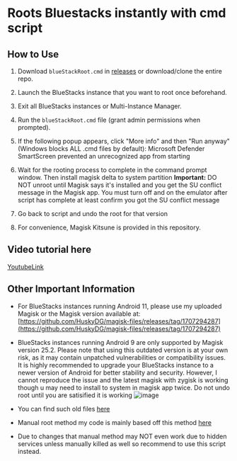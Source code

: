 # Roots Bluestacks instantly with cmd script


## How to Use

1. Download `blueStackRoot.cmd` in [releases](https://github.com/Jordan231111/BluestacksRoot/releases) or download/clone the entire repo.

2. Launch the BlueStacks instance that you want to root once beforehand.

3. Exit all BlueStacks instances or Multi-Instance Manager.

4. Run the `blueStackRoot.cmd` file (grant admin permissions when prompted).

5. If the following popup appears, click "More info" and then "Run anyway" (Windows blocks ALL .cmd files by default):
Microsoft Defender SmartScreen prevented an unrecognized app from starting

6. Wait for the rooting process to complete in the command prompt window. Then install magisk delta to system partition
**Important:** DO NOT unroot until Magisk says it's installed and you get the SU conflict message in the Magisk app.
You must turn off and on the emulator after script has complete at least confirm you got the SU conflict message

7. Go back to script and undo the root for that version

8. For convenience, Magisk Kitsune is provided in this repository.

## Video tutorial here
[YoutubeLink](https://www.youtube.com/watch?v=cKIUSwz2Lx0)

## Other Important Information
- For BlueStacks instances running Android 11, please use my uploaded Magisk or the Magisk version available at: [https://github.com/HuskyDG/magisk-files/releases/tag/1707294287](https://github.com/HuskyDG/magisk-files/releases/tag/1707294287)

- BlueStacks instances running Android 9 are only supported by Magisk version 25.2. Please note that using this outdated version is at your own risk, as it may contain unpatched vulnerabilities or compatibility issues. It is highly recommended to upgrade your BlueStacks instance to a newer version of Android for better stability and security.
However, I cannot reproduce the issue and the latest magisk with zygisk is working though u may need to install to system in magisk app twice. Do not undo root until you are satisified it is working
![image](https://github.com/Jordan231111/BluestacksRoot/assets/79342877/7d8da465-2d0c-492d-920b-78bae89828ea)

- You can find such old files [here](https://mega.nz/folder/SQBRHSZQ#pEgMXysWkkTm5Z8dxsNaNQ)
   
- Manual root method my code is mainly based off this method [here](https://xdaforums.com/t/bluestacks-tweaker-6-tool-for-modifing-bluestacks-2-3-3n-4-5.3622681/post-89306676)
- Due to changes that manual method may NOT even work due to hidden services unless manually killed as well so recommend to use this script instead.
